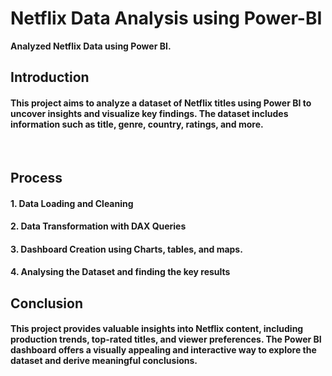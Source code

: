 # Netflix Data Analysis using Power-BI
**Analyzed Netflix Data using Power BI.**
<br/>


##  Introduction
#### This project aims to analyze a dataset of Netflix titles using Power BI to uncover insights and visualize key findings. The dataset includes information such as title, genre, country, ratings, and more.


<br/>

## Process
#### 1. **Data Loading and Cleaning**
#### 2. **Data Transformation with DAX Queries**
#### 3. **Dashboard Creation using Charts, tables, and maps.**
#### 4. **Analysing the Dataset and finding the key results**

## Conclusion
#### This project provides valuable insights into Netflix content, including production trends, top-rated titles, and viewer preferences. The Power BI dashboard offers a visually appealing and interactive way to explore the dataset and derive meaningful conclusions.

<br/>








